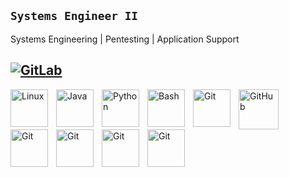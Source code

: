 **`Systems Engineer II`**
---
Systems Engineering | Pentesting | Application Support

[![GitLab](https://img.shields.io/badge/GitLab-%231DA1F2.svg?style=for-the-badge&logo=GitLab&logoColor=orange)](https://gitlab.com/thragusjr)<br>
---

<img align="left" alt="Linux" width="60px" style="padding-right:10px;" src="https://cdn.jsdelivr.net/gh/devicons/devicon/icons/linux/linux-original.svg" />
<img align="left" alt="Java" width="60px" style="padding-right:10px;" src="https://cdn.jsdelivr.net/gh/devicons/devicon/icons/java/java-original.svg"/>
<img align="left" alt="Python" width="60px" style="padding-right:10px;" src="https://cdn.jsdelivr.net/gh/devicons/devicon/icons/python/python-plain.svg" />
<img align="left" alt="Bash" width="60px" style="padding-right:10px;" src="https://cdn.jsdelivr.net/gh/devicons/devicon/icons/bash/bash-original.svg" />
<img align="left" alt="Git" width="60px" style="padding-right:10px;" src="https://cdn.jsdelivr.net/gh/devicons/devicon/icons/git/git-original.svg" />
<img align="left" alt="GitHub" width="64px" style="padding-right:10px;" src="https://cdn.jsdelivr.net/gh/devicons/devicon/icons/docker/docker-plain.svg" />
<img align="left" alt="Git" width="60px" style="padding-right:10px;" src="https://cdn.jsdelivr.net/gh/devicons/devicon@latest/icons/kubernetes/kubernetes-original.svg" />
<img align="left" alt="Git" width="60px" style="padding-right:10px;" src="https://cdn.jsdelivr.net/gh/devicons/devicon@latest/icons/rancher/rancher-original.svg" />
<img align="left" alt="Git" width="60px" style="padding-right:10px;" src="https://cdn.jsdelivr.net/gh/devicons/devicon@latest/icons/ansible/ansible-original.svg" />
<img align="left" alt="Git" width="60px" style="padding-right:10px;" src="https://cdn.jsdelivr.net/gh/devicons/devicon@latest/icons/openstack/openstack-original.svg" />
<br />

